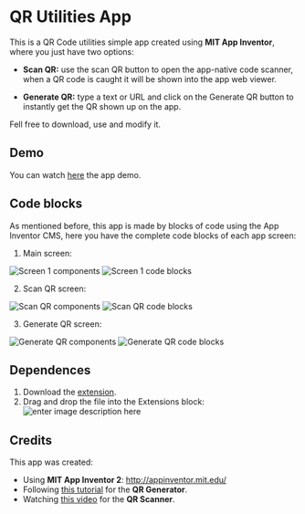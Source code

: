 # QR Utilities App

This is a QR Code utilities simple app created using **MIT App Inventor**, where you just have two options:

 - **Scan QR:** use the scan QR button to open the app-native code scanner, when a QR code is caught it will be shown into the app web viewer.
 
 - **Generate QR:** type a text or URL and click on the Generate QR button to instantly get the QR shown up on the app.
 
Fell free to download, use and modify it.

## Demo

You can watch [here](https://youtu.be/OiD5ainhoxI) the app demo.

## Code blocks

As mentioned before, this app is made by blocks of code using the App Inventor CMS, here you have the complete code blocks of each app screen:

 1. Main screen:
 
 ![Screen 1 components](https://i.ibb.co/9rz8LQ0/Screenshot-4.png)
 ![Screen 1 code blocks](https://i.ibb.co/K91RZnP/Screenshot-9.png)
 
 2. Scan QR screen:
 
 ![Scan QR components](https://i.ibb.co/y6JSKJZ/Screenshot-6.png)
 ![Scan QR code blocks](https://i.ibb.co/0mCMn2h/Screenshot-7.png)
 
 3. Generate QR screen:
 
 ![Generate QR components](https://i.ibb.co/6tGzCJJ/Screenshot-2.png)
 ![Generate QR code blocks](https://i.ibb.co/kBKTYn1/Screenshot-8.png)
 

## Dependences

 1. Download the [extension](https://sourceforge.net/projects/released/files/com.NMD.QrCode.aix/download).
 2. Drag and drop the file into the Extensions block:
 ![enter image description here](https://i.ibb.co/2gxqtGp/extension.png)

## Credits
This app was created:
 - Using **MIT App Inventor 2**: http://appinventor.mit.edu/
 - Following [this tutorial](https://www.opensourceforu.com/2017/01/barcodegenerator/) for the **QR Generator**.
 - Watching [this video](https://www.youtube.com/watch?v=YJjIXfcYCRU) for the **QR Scanner**.
